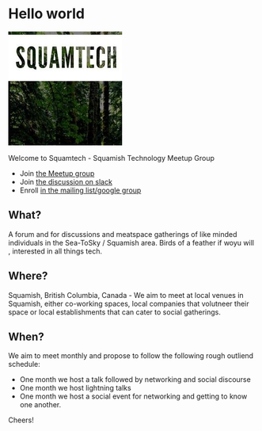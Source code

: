 # Hello world

![Squamtech Logo](/assets/squamtech.jpg)

Welcome to Squamtech - Squamish Technology Meetup Group

- Join [the Meetup group](https://www.meetup.com/squamishtech/)
- Join [the discussion on slack](https://squamtech.slack.com)
- Enroll [in the mailing list/google group](mailto:squamtech+subscribe@googlegroups.com)

## What?

A forum and for discussions and meatspace gatherings of like minded individuals in the Sea-ToSky / Squamish area. Birds of a feather if woyu will , interested in all things tech.

## Where?

Squamish, British Columbia, Canada - We aim to meet at local venues in Squamish, either co-working spaces, local companies that volutneer their space or local establishments that can cater to social gatherings.

## When?

We aim to meet monthly and propose to follow the following rough outliend schedule:
* One month we host a talk followed by networking and social discourse
* One month we host lightning talks
* One month we host a social event for networking and getting to know one another.

Cheers!

